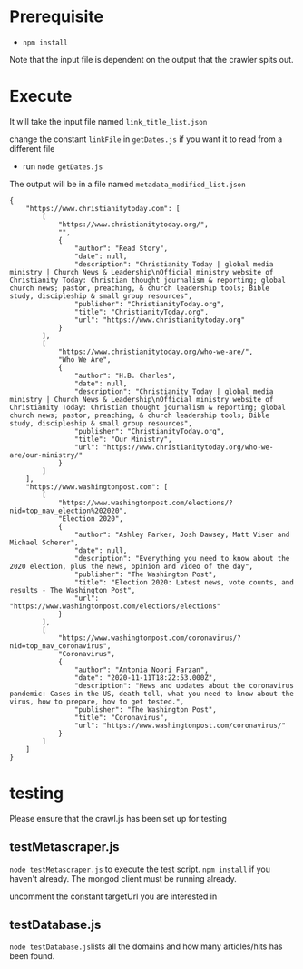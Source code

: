 # Prerequisite

- `npm install`

Note that the input file is dependent on the output that the crawler spits out.

# Execute 
It will take the input file named `link_title_list.json`

change the constant `linkFile` in `getDates.js` if you want it to read from a different file

- run `node getDates.js`


The output will be in a file named `metadata_modified_list.json`

```
{
    "https://www.christianitytoday.com": [
        [
            "https://www.christianitytoday.org/",
            "",
            {
                "author": "Read Story",
                "date": null,
                "description": "Christianity Today | global media ministry | Church News & Leadership\nOfficial ministry website of Christianity Today: Christian thought journalism & reporting; global church news; pastor, preaching, & church leadership tools; Bible study, discipleship & small group resources",
                "publisher": "ChristianityToday.org",
                "title": "ChristianityToday.org",
                "url": "https://www.christianitytoday.org"
            }
        ],
        [
            "https://www.christianitytoday.org/who-we-are/",
            "Who We Are",
            {
                "author": "H.B. Charles",
                "date": null,
                "description": "Christianity Today | global media ministry | Church News & Leadership\nOfficial ministry website of Christianity Today: Christian thought journalism & reporting; global church news; pastor, preaching, & church leadership tools; Bible study, discipleship & small group resources",
                "publisher": "ChristianityToday.org",
                "title": "Our Ministry",
                "url": "https://www.christianitytoday.org/who-we-are/our-ministry/"
            }
        ]
    ],
    "https://www.washingtonpost.com": [
        [
            "https://www.washingtonpost.com/elections/?nid=top_nav_election%202020",
            "Election 2020",
            {
                "author": "Ashley Parker, Josh Dawsey, Matt Viser and Michael Scherer",
                "date": null,
                "description": "Everything you need to know about the 2020 election, plus the news, opinion and video of the day",
                "publisher": "The Washington Post",
                "title": "Election 2020: Latest news, vote counts, and results - The Washington Post",
                "url": "https://www.washingtonpost.com/elections/elections"
            }
        ],
        [
            "https://www.washingtonpost.com/coronavirus/?nid=top_nav_coronavirus",
            "Coronavirus",
            {
                "author": "Antonia Noori Farzan",
                "date": "2020-11-11T18:22:53.000Z",
                "description": "News and updates about the coronavirus pandemic: Cases in the US, death toll, what you need to know about the virus, how to prepare, how to get tested.",
                "publisher": "The Washington Post",
                "title": "Coronavirus",
                "url": "https://www.washingtonpost.com/coronavirus/"
            }
        ]
    ]
}
```



# testing

Please ensure that the crawl.js has been set up for testing

## testMetascraper.js

`node testMetascraper.js` to execute the test script. `npm install` if you haven't already.
The mongod client must be running already.

uncomment the constant targetUrl you are interested in 

## testDatabase.js

`node testDatabase.js`lists all the domains and how many articles/hits has been found.



